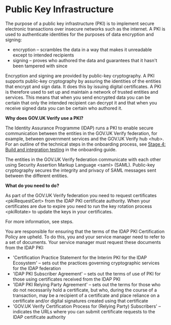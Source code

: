 Public Key Infrastructure
=========================

The purpose of a public key infrastructure (PKI) is to implement secure
electronic transactions over insecure networks such as the internet. A
PKI is used to authenticate identities for the purposes of data
encryption and signing:

-   encryption – scrambles the data in a way that makes it unreadable
    except to intended recipients
-   signing – proves who authored the data and guarantees that it hasn't
    been tampered with since

Encryption and signing are provided by public-key cryptography. A PKI
supports public-key cryptography by assuring the identities of the
entities that encrypt and sign data. It does this by issuing digital
certificates. A PKI is therefore used to set up and maintain a network
of trusted entities and services. This means that when you send
encrypted data you can be certain that only the intended recipient can
decrypt it and that when you receive signed data you can be certain who
authored it.

****Why does GOV.UK Verify use a PKI?****

The Identity Assurance Programme (IDAP) runs a PKI to enable secure
communication between the entities in the GOV.UK Verify federation, for
example, between government services and the GOV.UK Verify hub \<hub\>.
For an outline of the technical steps in the onboarding process, see
[Stage 4: Build and integration
testing](http://alphagov.github.io/identity-assurance-documentation/stage4/Stage4.html)
in the onboarding guide.

The entities in the GOV.UK Verify federation communicate with each other
using Security Assertion Markup Language \<saml\> (SAML). Public-key
cryptography secures the integrity and privacy of SAML messages sent
between the different entities.

****What do you need to do?****

As part of the GOV.UK Verify federation you need to
request certificates \<pkiRequestCert\> from the IDAP PKI certificate
authority. When your certificates are due to expire you need to run the
key rotation process \<pkiRotate\> to update the keys in your
certificates.

For more information, see steps.

You are responsible for ensuring that the terms of the IDAP PKI
Certification Policy are upheld. To do this, you and your service
manager need to refer to a set of documents. Your service manager must
request these documents from the IDAP PKI:

-   'Certification Practice Statement for the Interim PKI for the IDAP
    Ecosystem' – sets out the practices governing cryptographic services
    for the IDAP federation
-   'IDAP PKI Subscriber Agreement' – sets out the terms of use of PKI
    for those using certificates received from the IDAP PKI
-   'IDAP PKI Relying Party Agreement' – sets out the terms for those
    who do not necessarily hold a certificate, but who, during the
    course of a transaction, may be a recipient of a certificate and
    place reliance on a certificate and/or digital signatures created
    using that certificate
-   'GOV.UK Verify Certification Process for (Relying Party)
    Subscribers' – indicates the URLs where you can submit certificate
    requests to the IDAP certificate authority

